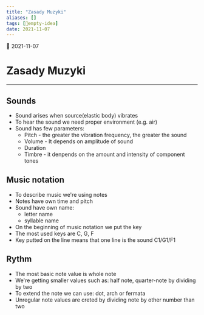 ```yaml
---
title: "Zasady Muzyki"
aliases: []
tags: [💭empty-idea]
date: 2021-11-07
---
```

🌱 2021-11-07
# Zasady Muzyki
___
## Sounds
- Sound arises when source(elastic body) vibrates
- To hear the sound we need proper environment (e.g. air)
- Sound has few parameters:
	- Pitch - the greater the vibration frequency, the greater the sound
	- Volume - It depends on amplitude of sound
	- Duration
	- Timbre - it denpends on the amount and intensity of component tones

## Music notation
- To describe music we're using notes
- Notes have own time and pitch
- Sound have own name:
	- letter name
	- syllable name
- On the beginning of music notation we put the key
- The most used keys are C, G, F
- Key putted on the line means that one line is the sound C1/G1/F1

## Rythm
- The most basic note value is whole note
- We're getting smaller values such as: half note, quarter-note by dividing by two
- To extend the note we can use: dot, arch or fermata
- Unregular note values are creted by dividing note by other number than two
